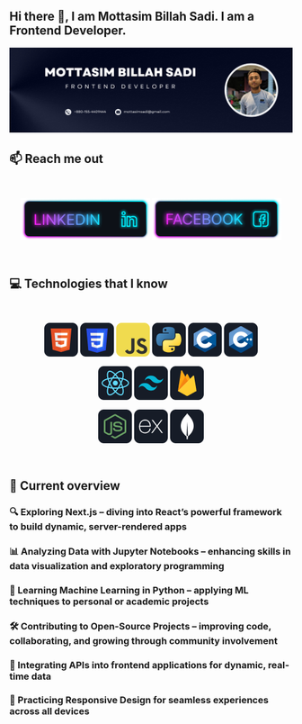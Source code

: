 ## Hi there 👋, I am Mottasim Billah Sadi. I am a Frontend Developer.

<a href="https://www.facebook.com/mottasim.sadi">
<img src="https://github.com/mottasimsadi/mottasimsadi/blob/main/Images/Banner.png" />
</a>

## :mailbox: Reach me out

<br />

[<p align="center"><img height="75" src="https://github.com/mottasimsadi/mottasimsadi/blob/main/Images/Icons/Linkedin.png">](https://www.linkedin.com/in/mottasimsadi/) [<img height="75" src="https://github.com/mottasimsadi/mottasimsadi/blob/main/Images/Icons/Facebook.png">](https://www.facebook.com/mottasim.sadi/) </p>

<br />

## :computer: Technologies that I know

<br>
<p align="center">
<img src="https://github.com/mottasimsadi/mottasimsadi/blob/main/Images/Icons/HTML.png"/>
<img src="https://github.com/mottasimsadi/mottasimsadi/blob/main/Images/Icons/css.png"/>
<img src="https://github.com/mottasimsadi/mottasimsadi/blob/main/Images/Icons/JavaScript.png"/>
<img src="https://github.com/mottasimsadi/mottasimsadi/blob/main/Images/Icons/python.png"/>
<img src="https://github.com/mottasimsadi/mottasimsadi/blob/main/Images/Icons/c.png"/>
<img src="https://github.com/mottasimsadi/mottasimsadi/blob/main/Images/Icons/cpp.png"/>
</p>
<p align="center">
<img src="https://github.com/mottasimsadi/mottasimsadi/blob/main/Images/Icons/react.png"/>
<img src="https://github.com/mottasimsadi/mottasimsadi/blob/main/Images/Icons/tailwind.png"/>
<img src="https://github.com/mottasimsadi/mottasimsadi/blob/main/Images/Icons/firebase.png"/>
</p>
<p align="center">
<img src="https://github.com/mottasimsadi/mottasimsadi/blob/main/Images/Icons/node.png"/>
<img src="https://github.com/mottasimsadi/mottasimsadi/blob/main/Images/Icons/express.png"/>
<img src="https://github.com/mottasimsadi/mottasimsadi/blob/main/Images/Icons/mongo.png"/>
</p><br/>

## :eyes: Current overview


### 🔍 Exploring Next.js – diving into React’s powerful framework to build dynamic, server-rendered apps
### 📊 Analyzing Data with Jupyter Notebooks – enhancing skills in data visualization and exploratory programming
### 🤖 Learning Machine Learning in Python – applying ML techniques to personal or academic projects
### 🛠 Contributing to Open-Source Projects – improving code, collaborating, and growing through community involvement
### 🧩 Integrating APIs into frontend applications for dynamic, real-time data
### 📱 Practicing Responsive Design for seamless experiences across all devices


<br />

<!--
**mottasimsadi/mottasimsadi** is a ✨ _special_ ✨ repository because its `README.md` (this file) appears on your GitHub profile.

Here are some ideas to get you started:

- 🔭 I’m currently working on ...
- 🌱 I’m currently learning ...
- 👯 I’m looking to collaborate on ...
- 🤔 I’m looking for help with ...
- 💬 Ask me about ...
- 📫 How to reach me: ...
- 😄 Pronouns: ...
- ⚡ Fun fact: ...
-->
